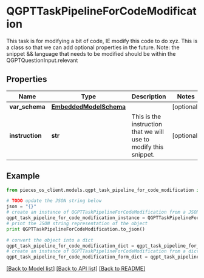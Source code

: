 # QGPTTaskPipelineForCodeModification

This task is for modifying a bit of code, IE modify this code to do xyz.  This is a class so that we can add optional properties in the future.  Note: the snippet && language that needs to be modified should be within the QGPTQuestionInput.relevant

## Properties

Name | Type | Description | Notes
------------ | ------------- | ------------- | -------------
**var_schema** | [**EmbeddedModelSchema**](EmbeddedModelSchema.md) |  | [optional] 
**instruction** | **str** | This is the instruction that we will use to modify this snippet. | [optional] 

## Example

```python
from pieces_os_client.models.qgpt_task_pipeline_for_code_modification import QGPTTaskPipelineForCodeModification

# TODO update the JSON string below
json = "{}"
# create an instance of QGPTTaskPipelineForCodeModification from a JSON string
qgpt_task_pipeline_for_code_modification_instance = QGPTTaskPipelineForCodeModification.from_json(json)
# print the JSON string representation of the object
print QGPTTaskPipelineForCodeModification.to_json()

# convert the object into a dict
qgpt_task_pipeline_for_code_modification_dict = qgpt_task_pipeline_for_code_modification_instance.to_dict()
# create an instance of QGPTTaskPipelineForCodeModification from a dict
qgpt_task_pipeline_for_code_modification_form_dict = qgpt_task_pipeline_for_code_modification.from_dict(qgpt_task_pipeline_for_code_modification_dict)
```
[[Back to Model list]](../README.md#documentation-for-models) [[Back to API list]](../README.md#documentation-for-api-endpoints) [[Back to README]](../README.md)


